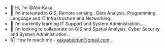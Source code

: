 - 👋 Hi, I’m @Abi-Kaka
- 👀 I’m interested in GIS, Remote sensing , Data Analysis, Programming Language and IT Infrastructure and Networking...
- 🌱 I’m currently learning IT Support and System Administration...
- 💞️ I’m looking to collaborate on GIS and Spatial Analysis, Cyber Security and System Administration...
- 📫 How to reach me - kakaabiodun@gmail.com...

<!---
Abi-Kaka/Abi-Kaka is a ✨ special ✨ repository because its `README.md` (this file) appears on your GitHub profile.
You can click the Preview link to take a look at your changes.
--->
